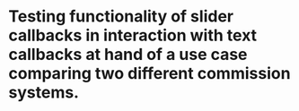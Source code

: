 # Testing functionality of slider callbacks in interaction with text callbacks at hand of a use case comparing two different commission systems.
